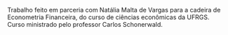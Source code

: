 Trabalho feito em parceria com Natália Malta de Vargas para a cadeira de Econometria Financeira, do curso de ciências econômicas da UFRGS.
Curso ministrado pelo professor Carlos Schonerwald.
